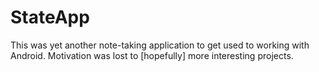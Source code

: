StateApp
========

This was yet another note-taking application to get used to working with 
Android. Motivation was lost to [hopefully] more interesting projects.
